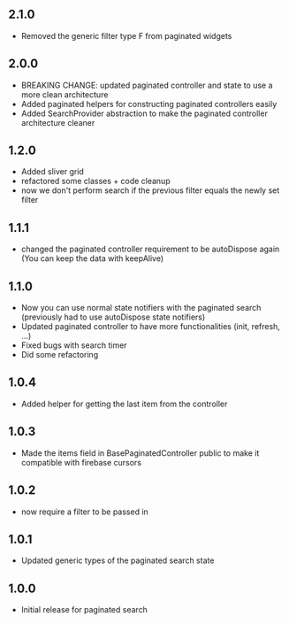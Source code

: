 ## 2.1.0
* Removed the generic filter type F from paginated widgets

## 2.0.0
* BREAKING CHANGE: updated paginated controller and state to use a more clean architecture
* Added paginated helpers for constructing paginated controllers easily
* Added SearchProvider abstraction to make the paginated controller architecture cleaner

## 1.2.0
* Added sliver grid
* refactored some classes + code cleanup
* now we don't perform search if the previous filter equals the newly set filter

## 1.1.1
* changed the paginated controller requirement to be autoDispose again (You can keep the data with keepAlive)

## 1.1.0
* Now you can use normal state notifiers with the paginated search (previously had to use autoDispose state notifiers)
* Updated paginated controller to have more functionalities (init, refresh, ...)
* Fixed bugs with search timer
* Did some refactoring

## 1.0.4
* Added helper for getting the last item from the controller

## 1.0.3
* Made the items field in BasePaginatedController public to make it compatible with firebase cursors

## 1.0.2
* now require a filter to be passed in

## 1.0.1
* Updated generic types of the paginated search state

## 1.0.0
* Initial release for paginated search
